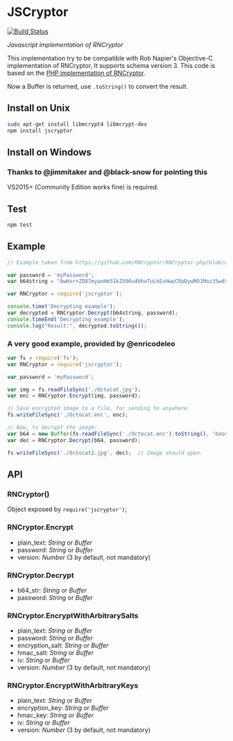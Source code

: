 # JSCryptor

[![Build Status](https://travis-ci.org/chesstrian/JSCryptor.svg?branch=master)](https://travis-ci.org/chesstrian/JSCryptor)

*Javascript implementation of RNCryptor*

This implementation try to be compatible with Rob Napier's Objective-C implementation of RNCryptor, It supports schema version 3.
This code is based on the [PHP implementation of RNCryptor](https://github.com/RNCryptor/RNCryptor-php).

Now a Buffer is returned, use `.toString()` to convert the result.

## Install on Unix
```bash
sudo apt-get install libmcrypt4 libmcrypt-dev
npm install jscryptor
```

## Install on Windows
### Thanks to @jimmitaker and @black-snow for pointing this

VS2015+ (Community Edition works fine) is required.

## Test
```bash
npm test
```

## Example
```js
// Example taken from https://github.com/RNCryptor/RNCryptor-php/blob/master/examples/decrypt.php

var password = 'myPassword';
var b64string = "AwHsr+ZD87myaoHm51kZX96u4hhaTuLkEsHwpCRpDywMO1Moz35wdS6OuDgq+SIAK6BOSVKQFSbX/GiFSKhWNy1q94JidKc8hs581JwVJBrEEoxDaMwYE+a+sZeirThbfpup9WZQgp3XuZsGuZPGvy6CvHWt08vsxFAn9tiHW9EFVtdSK7kAGzpnx53OUSt451Jpy6lXl1TKek8m64RT4XPr";

var RNCryptor = require('jscryptor');

console.time('Decrypting example');
var decrypted = RNCryptor.Decrypt(b64string, password);
console.timeEnd('Decrypting example');
console.log("Result:", decrypted.toString());
```

### A very good example, provided by @enricodeleo
```js
var fs = require('fs');
var RNCryptor = require('jscryptor');

var password = 'myPassword';

var img = fs.readFileSync('./Octocat.jpg');
var enc = RNCryptor.Encrypt(img, password);

// Save encrypted image to a file, for sending to anywhere
fs.writeFileSync('./Octocat.enc', enc);

// Now, to decrypt the image:
var b64 = new Buffer(fs.readFileSync('./Octocat.enc').toString(), 'base64');
var dec = RNCryptor.Decrypt(b64, password);

fs.writeFileSync('./Octocat2.jpg', dec);  // Image should open.
```

## API
### RNCryptor()
Object exposed by `require('jscryptor')`;

### RNCryptor.Encrypt
* plain_text: *String* or *Buffer*
* password: *String* or *Buffer*
* version: *Number* (3 by default, not mandatory)

### RNCryptor.Decrypt
* b64_str: *String* or *Buffer*
* password: *String* or *Buffer*

### RNCryptor.EncryptWithArbitrarySalts
* plain_text: *String* or *Buffer*
* password: *String* or *Buffer*
* encryption_salt: *String* or *Buffer*
* hmac_salt: *String* or *Buffer*
* iv: *String* or *Buffer*
* version: *Number* (3 by default, not mandatory)

### RNCryptor.EncryptWithArbitraryKeys
* plain_text: *String* or *Buffer*
* encryption_key: *String* or *Buffer*
* hmac_key: *String* or *Buffer*
* iv: *String* or *Buffer*
* version: *Number* (3 by default, not mandatory)
